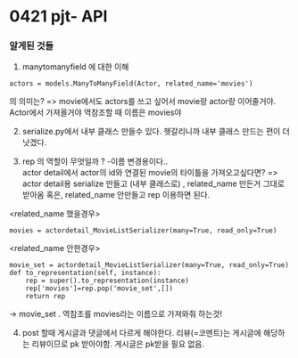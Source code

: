 <h1> 0421 pjt- API </h1>
<h3> 알게된 것들 </h3>

1. manytomanyfield 에 대한 이해

```
actors = models.ManyToManyField(Actor, related_name='movies')
```
의 의미는?
=>
movie에서도 actors를 쓰고 싶어서 movie랑 actor랑 이어줄거야. Actor에서 가져올거야
역참조할 때 이름은 movies야

2. serialize.py에서 내부 클래스 만들수 있다.
헷갈리니까 내부 클래스 만드는 편이 더 낫겠다.

3. rep 의 역할이 무엇일까 ? -이름 변경용이다.. <br>
actor detail에서 actor의 id와 연결된 movie의 타이틀을 가져오고싶다면?
=> actor detail용 serialize 만들고 (내부 클래스로) , related_name 만든거 그대로 받아옴
혹은, related_name 안만들고  rep 이용하면 된다.

<related_name 했을경우>
```
movies = actordetail_MovieListSerializer(many=True, read_only=True)
```

<related_name 안한경우>
```
movie_set = actordetail_MovieListSerializer(many=True, read_only=True)
def to_representation(self, instance):
    rep = super().to_representation(instance)
    rep['movies']=rep.pop('movie_set',[])
    return rep
```
-> movie_set . 역참조를 movies라는 이름으로 가져와줘 하는것!

4. post 할때 게시글과 댓글에서 다르게 해야한다.
리뷰(=코멘트)는 게시글에 해당하는 리뷰이므로 pk 받아야함.
게시글은 pk받을 필요 없음.